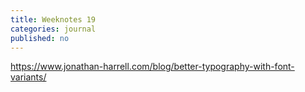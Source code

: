 ```yaml
---
title: Weeknotes 19
categories: journal
published: no
---
```


https://www.jonathan-harrell.com/blog/better-typography-with-font-variants/

